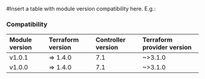 #Insert a table with module version compatibility here. E.g.:

### Compatibility

| Module version | Terraform version | Controller version | Terraform provider version |
| :------------- | :---------------- | :----------------- | :------------------------- |
| v1.0.1         | => 1.4.0          | 7.1                | ~>3.1.0                    |
| v1.0.0         | => 1.4.0          | 7.1                | ~>3.1.0                    |
